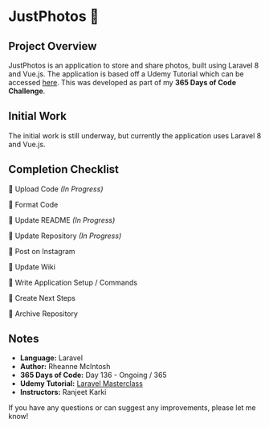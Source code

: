 # JustPhotos :camera_flash:

## Project Overview
JustPhotos is an application to store and share photos, built using Laravel 8 and Vue.js. The application is based off a Udemy Tutorial which can be accessed [here](https://www.udemy.com/course/laravel-masterclass-build-web-apps-with-laravel-7-php/). This was developed as part of my **365 Days of Code Challenge**.

## Initial Work
The initial work is still underway, but currently the application uses Laravel 8 and Vue.js.

<!-- :black_square_button: for not complete -->
<!-- :white_check_mark: for complete -->
## Completion Checklist
:black_square_button: Upload Code _(In Progress)_

:black_square_button: Format Code

:black_square_button: Update README _(In Progress)_

:black_square_button: Update Repository _(In Progress)_

:black_square_button: Post on Instagram

:black_square_button: Update Wiki

:black_square_button: Write Application Setup / Commands

:black_square_button: Create Next Steps
 
:black_square_button: Archive Repository

<!-- Repository Next Steps -->
<!-- 
## Next Steps
- Example Issue Name [(Issue #1)]()
- Host site if possible
-->

<!-- Repository Notes -->
## Notes
- **Language:** Laravel
- **Author:** Rheanne McIntosh
- **365 Days of Code:** Day 136 - Ongoing / 365
- **Udemy Tutorial:** [Laravel Masterclass](https://www.udemy.com/course/laravel-masterclass-build-web-apps-with-laravel-7-php/)
- **Instructors:** Ranjeet Karki

If you have any questions or can suggest any improvements, please let me know!

<!-- Application Setup / Commands -->
<!--
## Application Setup / Commands
-->
